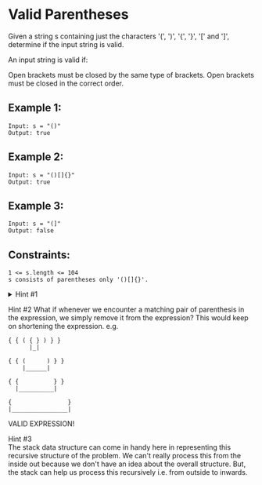 # Valid Parentheses

Given a string s containing just the characters '(', ')', '{', '}', '[' and ']', determine if the input string is valid.

An input string is valid if:

Open brackets must be closed by the same type of brackets. Open brackets must be closed in the correct order.

## Example 1:

```
Input: s = "()"
Output: true
```

## Example 2:

```
Input: s = "()[]{}"
Output: true
```

## Example 3:

```
Input: s = "(]"
Output: false
```

## Constraints:

```
1 <= s.length <= 104
s consists of parentheses only '()[]{}'.
```

<details>
<summary>Hint #1</summary>
An interesting property about a valid parenthesis expression is that a sub-expression of a valid expression should also be a valid expression. (Not every sub-expression) e.g.

```
{ { } [ ] [ [ [ ] ] ] } is VALID expression
[ [ [ ] ] ]    is VALID sub-expression
{ } [ ]                is VALID sub-expression
```

Can we exploit this recursive structure somehow?

</details>

Hint #2 What if whenever we encounter a matching pair of parenthesis in the expression, we simply remove it from the
expression? This would keep on shortening the expression. e.g.

```
{ { ( { } ) } }
      |_|

{ { (      ) } }
    |______|

{ {          } }
  |__________|

{                }
|________________|
```

VALID EXPRESSION!

Hint #3  
The stack data structure can come in handy here in representing this recursive structure of the problem. We can't really
process this from the inside out because we don't have an idea about the overall structure. But, the stack can help us
process this recursively i.e. from outside to inwards.
